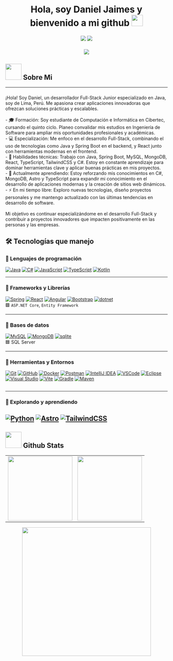 <h1 align="center">Hola, soy Daniel Jaimes y bienvenido a mi github <img src="https://media.giphy.com/media/hvRJCLFzcasrR4ia7z/giphy.gif" width="35"></h1>

###

<div align="center">
  <a href="mailto:danieljaimesamancio@gmail.com"><img src="https://img.shields.io/badge/Email-D14836?style=for-the-badge&logo=gmail&logoColor=white"></a>
  <a href="https://linkedin.com/in/danieljaimesa"><img src="https://img.shields.io/badge/LinkedIn-0077B5?style=for-the-badge&logo=linkedin&logoColor=white"></a>
</div>

###

<div align="center">
  <img src="https://visitor-badge.laobi.icu/badge?page_id=Daniel-JA03.Daniel-JA03&"  />
</div>

###

## <picture><img src = "https://github.com/7oSkaaa/7oSkaaa/blob/main/Images/about_me.gif?raw=true" width = 50px></picture> Sobre Mi

---
###

<p align="left">¡Hola! Soy Daniel, un desarrollador Full-Stack Junior especializado en Java, soy de Lima, Perú. Me apasiona crear aplicaciones innovadoras que ofrezcan soluciones prácticas y escalables.  <br><br>- 🎓 Formación: Soy estudiante de Computación e Informática en Cibertec, cursando el quinto ciclo. Planeo convalidar mis estudios en Ingeniería de Software para ampliar mis oportunidades profesionales y académicas.  <br>- 💻 Especialización: Me enfoco en el desarrollo Full-Stack, combinando el uso de tecnologías como Java y Spring Boot en el backend, y React junto con herramientas modernas en el frontend.  <br>- 🚀 Habilidades técnicas: Trabajo con Java, Spring Boot, MySQL, MongoDB, React, TypeScript, TailwindCSS y C#. Estoy en constante aprendizaje para dominar herramientas clave y aplicar buenas prácticas en mis proyectos.  <br>- 🌱 Actualmente aprendiendo: Estoy reforzando mis conocimientos en C#, MongoDB, Astro y TypeScript para expandir mi conocimiento en el desarrollo de aplicaciones modernas y la creación de sitios web dinámicos.  <br>- ⚡ En mi tiempo libre: Exploro nuevas tecnologías, diseño proyectos personales y me mantengo actualizado con las últimas tendencias en desarrollo de software.  <br><br>Mi objetivo es continuar especializándome en el desarrollo Full-Stack y contribuir a proyectos innovadores que impacten positivamente en las personas y las empresas.</p>

###

## 🛠 Tecnologías que manejo

### 🔷 Lenguajes de programación
[![Java](https://skillicons.dev/icons?i=java)](https://skillicons.dev)
[![C#](https://skillicons.dev/icons?i=cs)](https://skillicons.dev)
[![JavaScript](https://skillicons.dev/icons?i=js)](https://skillicons.dev)
[![TypeScript](https://skillicons.dev/icons?i=ts)](https://skillicons.dev)
[![Kotlin](https://skillicons.dev/icons?i=kotlin)](https://skillicons.dev)

---

### 🔷 Frameworks y Librerías
[![Spring](https://skillicons.dev/icons?i=spring)](https://skillicons.dev)
[![React](https://skillicons.dev/icons?i=react)](https://skillicons.dev)
[![Angular](https://skillicons.dev/icons?i=angular)](https://skillicons.dev)
[![Bootstrap](https://skillicons.dev/icons?i=bootstrap)](https://skillicons.dev)
[![dotnet	](https://skillicons.dev/icons?i=dotnet	)](https://skillicons.dev)
<br>
🟪 `ASP.NET Core`, `Entity Framework`

---

### 🔷 Bases de datos
[![MySQL](https://skillicons.dev/icons?i=mysql)](https://skillicons.dev)
[![MongoDB](https://skillicons.dev/icons?i=mongodb)](https://skillicons.dev)
[![sqlite](https://skillicons.dev/icons?i=sqlite)](https://skillicons.dev)
<br>
🟦 SQL Server 

---

### 🔷 Herramientas y Entornos
[![Git](https://skillicons.dev/icons?i=git)](https://skillicons.dev)
[![GitHub](https://skillicons.dev/icons?i=github)](https://skillicons.dev)
[![Docker](https://skillicons.dev/icons?i=docker)](https://skillicons.dev)
[![Postman](https://skillicons.dev/icons?i=postman)](https://skillicons.dev)
[![IntelliJ IDEA](https://skillicons.dev/icons?i=idea)](https://skillicons.dev)
[![VSCode](https://skillicons.dev/icons?i=vscode)](https://skillicons.dev)
[![Eclipse](https://skillicons.dev/icons?i=eclipse)](https://skillicons.dev)
[![Visual Studio](https://skillicons.dev/icons?i=visualstudio)](https://skillicons.dev)
[![Vite](https://skillicons.dev/icons?i=vite)](https://skillicons.dev)
[![Gradle](https://skillicons.dev/icons?i=gradle)](https://skillicons.dev)
[![Maven](https://skillicons.dev/icons?i=maven)](https://skillicons.dev)

##
---

### 🧪 Explorando y aprendiendo
[![Python](https://skillicons.dev/icons?i=py)](https://skillicons.dev)
[![Astro](https://skillicons.dev/icons?i=astro)](https://skillicons.dev)
[![TailwindCSS](https://skillicons.dev/icons?i=tailwind)](https://skillicons.dev)
---
###

## <picture> <img src = "https://github.com/7oSkaaa/7oSkaaa/blob/main/Images/Statistics.gif?raw=true" width = 50px>  </picture> Github Stats

<table>
  <tr>
    <td>
      <img height="200px" src="https://github-readme-stats-eight-theta.vercel.app/api?username=Daniel-JA03&show_icons=true&theme=algolia&include_all_commits=true&count_private=true"/>
    </td>
    <td>
      <img height="200px" src="https://github-readme-stats-eight-theta.vercel.app/api/top-langs/?username=Daniel-JA03&layout=compact&langs_count=8&theme=algolia"/>
    </td>
  </tr>
</table>


<div align="center">
  <img src="https://steamuserimages-a.akamaihd.net/ugc/904528168689639178/739348009D1B10DEDEEDBE09FA03CD0B0E076922/?imw=5000&imh=5000&ima=fit&impolicy=Letterbox&imcolor=%23000000&letterbox=false" width="400px"/>
</div>

###
